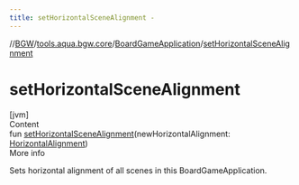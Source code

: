 ```yaml
---
title: setHorizontalSceneAlignment -
---
```

//[BGW](../../../index.md)/[tools.aqua.bgw.core](../index.md)/[BoardGameApplication](index.md)/[setHorizontalSceneAlignment](set-horizontal-scene-alignment.md)



# setHorizontalSceneAlignment  
[jvm]  
Content  
fun [setHorizontalSceneAlignment](set-horizontal-scene-alignment.md)(newHorizontalAlignment: [HorizontalAlignment](../-horizontal-alignment/index.md))  
More info  


Sets horizontal alignment of all scenes in this BoardGameApplication.

  



